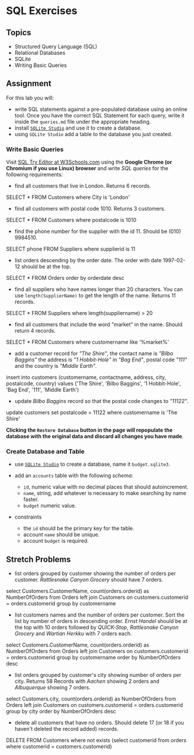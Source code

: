 # SQL Exercises

## Topics

- Structured Query Language (SQL)
- Relational Databases
- SQLite
- Writing Basic Queries

## Assignment

For this lab you will:

- write SQL statements against a pre-populated database using an online tool. Once you have the correct SQL Statement for each query, write it inside the `queries.md` file under the appropriate heading.
- install [`SQLite Studio`](https://sqlitestudio.pl/index.rvt) and use it to create a database.
- using `SQLite Studio` add a table to the database you just created.

### Write Basic Queries

Visit [SQL Try Editor at W3Schools.com](https://www.w3schools.com/Sql/tryit.asp?filename=trysql_select_top) using the **Google Chrome (or Chromium if you use Linux) browser** and write _SQL queries_ for the following requirements:

- find all customers that live in London. Returns 6 records.

SELECT * FROM Customers where City is 'London'

- find all customers with postal code 1010. Returns 3 customers.

SELECT * FROM Customers where postalcode is 1010

- find the phone number for the supplier with the id 11. Should be (010) 9984510.

SELECT phone FROM Suppliers where supplierid is 11

- list orders descending by the order date. The order with date 1997-02-12 should be at the top.

SELECT * FROM Orders order by orderdate desc

- find all suppliers who have names longer than 20 characters. You can use `length(SupplierName)` to get the length of the name. Returns 11 records.

SELECT * FROM Suppliers where length(suppliername) > 20

- find all customers that include the word "market" in the name. Should return 4 records.

SELECT * FROM Customers where customername like '%market%'

- add a customer record for _"The Shire"_, the contact name is _"Bilbo Baggins"_ the address is _"1 Hobbit-Hole"_ in _"Bag End"_, postal code _"111"_ and the country is _"Middle Earth"_.

insert into customers (customername, contactname, address, city, postalcode, country) values ('The Shire', 'Bilbo Baggins', '1 Hobbit-Hole', 'Bag End', '111', 'Middle Earth')

- update _Bilbo Baggins_ record so that the postal code changes to _"11122"_.

update customers set postalcode = 11122 where customername is 'The Shire'

**Clicking the `Restore Database` button in the page will repopulate the database with the original data and discard all changes you have made**.

### Create Database and Table

- use [`SQLite Studio`](https://sqlitestudio.pl/index.rvt) to create a database, name it `budget.sqlite3`.
- add an `accounts` table with the following _schema_:

  - `id`, numeric value with no decimal places that should autoincrement.
  - `name`, string, add whatever is necessary to make searching by name faster.
  - `budget` numeric value.

- constraints
  - the `id` should be the primary key for the table.
  - account `name` should be unique.
  - account `budget` is required.

## Stretch Problems

- list orders grouped by customer showing the number of orders per customer. _Rattlesnake Canyon Grocery_ should have 7 orders.

select Customers.CustomerName, count(orders.orderid) as NumberOfOrders from Orders
left join Customers on customers.customerid = orders.customerid
group by customername

- list customers names and the number of orders per customer. Sort the list by number of orders in descending order. _Ernst Handel_ should be at the top with 10 orders followed by _QUICK-Stop_, _Rattlesnake Canyon Grocery_ and _Wartian Herkku_ with 7 orders each.

select Customers.CustomerName, count(orders.orderid) as NumberOfOrders from Orders
left join Customers on customers.customerid = orders.customerid
group by customername order by NumberOfOrders desc

- list orders grouped by customer's city showing number of orders per city. Returns 58 Records with _Aachen_ showing 2 orders and _Albuquerque_ showing 7 orders.

select Customers.city, count(orders.orderid) as NumberOfOrders from Orders
left join Customers on customers.customerid = orders.customerid
group by city order by NumberOfOrders desc

- delete all customers that have no orders. Should delete 17 (or 18 if you haven't deleted the record added) records.

DELETE FROM Customers where not exists (select customerid from orders where customerid = customers.customerid) 